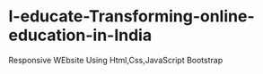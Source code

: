 # I-educate-Transforming-online-education-in-India
Responsive WEbsite Using Html,Css,JavaScript Bootstrap
